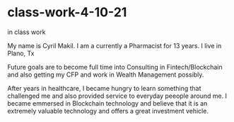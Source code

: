 # class-work-4-10-21
in class work

My name is Cyril Makil.  I am a currently a Pharmacist for 13 years.  I live in Plano, Tx

Future goals are to become full time into Consulting in Fintech/Blockchain and also getting my CFP and work in Wealth Management possibly.

After years in healthcare, I became hungry to learn something that challenged me and also provided service to everyday peeople around me.  I became emmersed in Blockchain technology and believe that it is an extremely valuable technology and offers a great investment vehicle.
